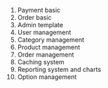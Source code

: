 1. Payment basic
2. Order basic
3. Admin template
4. User management
5. Category management
6. Product management
7. Order management
8. Caching system
9. Reporting system and charts
10. Option management
